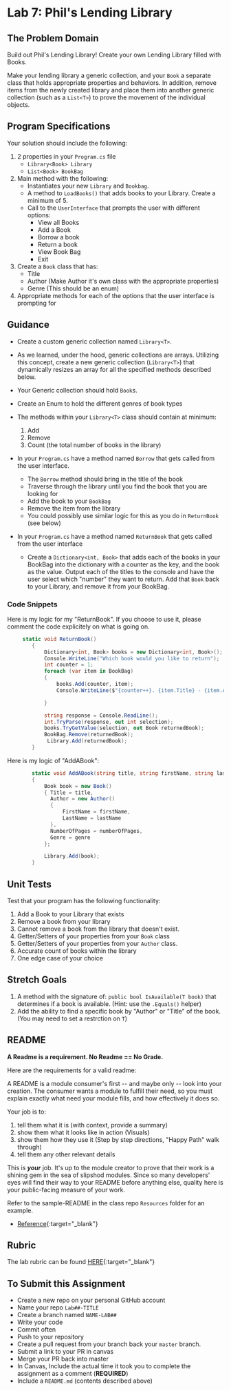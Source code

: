 # Lab 7: Phil's Lending Library 

## The Problem Domain
Build out Phil's Lending Library! Create your own Lending Library filled with Books.

Make your lending library a generic collection, and your `Book` a separate class that holds appropriate properties and behaviors. In addition, remove items from the newly created library and place them into another generic collection (such as a `List<T>`) to prove the movement of the individual objects. 

## Program Specifications

Your solution should include the following:

1. 2 properties in your `Program.cs` file
   - `Library<Book> Library`
   - `List<Book> BookBag`
1. Main method with the following:
   - Instantiates your new `Library` and `Bookbag`.
   - A method to `LoadBooks()` that adds books to your Library. Create a minimum of 5. 
   - Call to the `UserInterface` that prompts the user with different options:
     - View all Books
     - Add a Book
     - Borrow a book
     - Return a book
     - View Book Bag
     - Exit
1. Create a `Book` class that has:
    - Title
	- Author (Make Author it's own class with the appropriate properties)
	- Genre (This should be an enum)
4. Appropriate methods for each of the options that the user interface is prompting for


## Guidance
- Create a custom generic collection named `Library<T>`.
- As we learned, under the hood, generic collections are arrays. Utilizing this concept, create a new generic collection (`Library<T>`) that dynamically resizes an array for all the specified methods described below.
- Your Generic collection should hold `Book`s.
- Create an Enum to hold the different genres of book types
- The methods within your `Library<T>` class should contain at minimum:
	1. Add
	2. Remove
	3. Count (the total number of books in the library)

- In your `Program.cs` have a method named `Borrow` that gets called from the user interface. 
  - The `Borrow` method should bring in the title of the book
  - Traverse through the library until you find the book that you are looking for
  - Add the book to your `BookBag`
  - Remove the item from the library 
  - You could possibly use similar logic for this as you do in `ReturnBook` (see below)
- In your `Program.cs` have a method named `ReturnBook` that gets called from the user interface
  - Create a `Dictionary<int, Book>` that adds each of the books in your BookBag into the dictionary with a counter as the key, and the book as the value. Output each of the titles to the console and have the user select which "number" they want to return. Add that `Book` back to your Library, and remove it from your BookBag.

### Code Snippets

Here is my logic for my "ReturnBook". If you choose to use it, please comment the code explicitely on what is going on. 

```csharp
     static void ReturnBook()
        {
            Dictionary<int, Book> books = new Dictionary<int, Book>();
            Console.WriteLine("Which book would you like to return");
            int counter = 1;
            foreach (var item in BookBag)
            {
                books.Add(counter, item);
                Console.WriteLine($"{counter++}. {item.Title} - {item.Author.FirstName} {item.Author.LastName}");

            }

            string response = Console.ReadLine();
            int.TryParse(response, out int selection);
            books.TryGetValue(selection, out Book returnedBook);
            BookBag.Remove(returnedBook);
             Library.Add(returnedBook);
        }

```

Here is my logic of "AddABook": 
```csharp
        static void AddABook(string title, string firstName, string lastName, int numberOfPages, Genre genre)
        {
            Book book = new Book()
            { Title = title,
              Author = new Author()
              {
                  FirstName = firstName,
                  LastName = lastName
              },
              NumberOfPages = numberOfPages,
              Genre = genre
            };

            Library.Add(book);
        }
```

## Unit Tests
Test that your program has the following functionality:
1. Add a Book to your Library that exists
2. Remove a book from your library
3. Cannot remove a book from the library that doesn't exist. 
4. Getter/Setters of your properties from your `Book` class
5. Getter/Setters of your properties from your `Author` class.
6. Accurate count of books within the library
7. One edge case of your choice

## Stretch Goals

1. A method with the signature of: `public bool IsAvailable(T book)` that determines if a book is available. (Hint: use the `.Equals()` helper)
2. Add the ability to find a specific book by "Author" or "Title" of the book.(You may need to set a restrction on `T`)

## README
**A Readme is a requirement. No Readme == No Grade.**

Here are the requirements for a valid readme: <br />

A README is a module consumer's first -- and maybe only -- look into your creation. The consumer wants a module to fulfill their need, so you must explain exactly what need your module fills, and how effectively it does so.

Your job is to:

1. tell them what it is (with context, provide a summary)
2. show them what it looks like in action (Visuals)
3. show them how they use it (Step by step directions, "Happy Path" walk through)
4. tell them any other relevant details

This is ***your*** job. It's up to the module creator to prove that their work is a shining gem in the sea of slipshod modules. Since so many developers' eyes will find their way to your README before anything else, quality here is your public-facing measure of your work.

Refer to the sample-README in the class repo `Resources` folder for an example. 
- [Reference](https://github.com/noffle/art-of-readme){:target="_blank"} 

## Rubric

The lab rubric can be found [HERE](../../Resources/rubric){:target="_blank"}

## To Submit this Assignment
- Create a new repo on your personal GitHub account
- Name your repo `Lab##-TITLE`
- Create a branch named `NAME-LAB##`
- Write your code
- Commit often
- Push to your repository
- Create a pull request from your branch back your `master` branch.
- Submit a link to your PR in canvas
- Merge your PR back into master
- In Canvas, Include the actual time it took you to complete the assignment as a comment (**REQUIRED**)
- Include a `README.md` (contents described above)